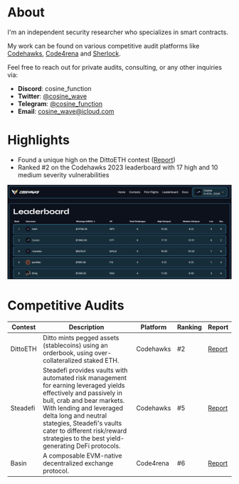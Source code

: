# About

I'm an independent security researcher who specializes in smart contracts.

My work can be found on various competitive audit platforms like [Codehawks](https://www.codehawks.com/profile/clkc7trh30004l208e0okerdn), [Code4rena](https://code4rena.com/@Cosine) and [Sherlock](https://audits.sherlock.xyz/watson/cosine).

Feel free to reach out for private audits, consulting, or any other inquiries via:

- **Discord**: cosine_function
- **Twitter**: [@cosine_wave](https://twitter.com/cosine_wave)
- **Telegram**: [@cosine_function](https://t.me/cosine_function)
- **Email**: cosine_wave@icloud.com

# Highlights

- Found a unique high on the DittoETH contest ([Report](https://solodit.xyz/issues/margin-callers-can-drain-the-tapp-during-liquidation-by-willingly-increase-gas-costs-with-the-shorthintarray-codehawks-dittoeth-git))
- Ranked #2 on the Codehawks 2023 leaderboard with 17 high and 10 medium severity vulnerabilities

<img src="./images/codehawks_leaderboard.png" width="900">

# Competitive Audits

| Contest  | Description                                                                                                                                                                                                                                                                                                          | Platform  | Ranking | Report                                                               |
| -------- | -------------------------------------------------------------------------------------------------------------------------------------------------------------------------------------------------------------------------------------------------------------------------------------------------------------------- | --------- | ------- | -------------------------------------------------------------------- |
| DittoETH | Ditto mints pegged assets (stablecoins) using an orderbook, using over-collateralized staked ETH.                                                                                                                                                                                                                    | Codehawks | #2      | [Report](https://www.codehawks.com/report/clm871gl00001mp081mzjdlwc) |
| Steadefi | Steadefi provides vaults with automated risk management for earning leveraged yields effectively and passively in bull, crab and bear markets. With lending and leveraged delta long and neutral stategies, Steadefi's vaults cater to different risk/reward strategies to the best yield-generating DeFi protocols. | Codehawks | #5      | [Report](https://www.codehawks.com/report/clo38mm260001la08daw5cbuf) |
| Basin    | A composable EVM-native decentralized exchange protocol.                                                                                                                                                                                                                                                             | Code4rena | #6      | [Report](https://code4rena.com/reports/2023-07-basin)                |
